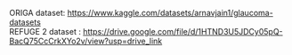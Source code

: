 ORIGA dataset: https://www.kaggle.com/datasets/arnavjain1/glaucoma-datasets                          
REFUGE 2 dataset : https://drive.google.com/file/d/1HTND3U5JDCy05pQ-BacQ75CcCrkXYo2v/view?usp=drive_link
